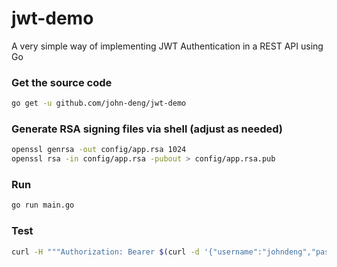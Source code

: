 # jwt-demo 

A very simple way of implementing JWT Authentication in a REST API using Go 

### Get the source code
```bash
go get -u github.com/john-deng/jwt-demo
```

### Generate RSA signing files via shell (adjust as needed)
```bash
openssl genrsa -out config/app.rsa 1024
openssl rsa -in config/app.rsa -pubout > config/app.rsa.pub

```

### Run 
```bash
go run main.go
```

### Test

```bash
curl -H """Authorization: Bearer $(curl -d '{"username":"johndeng","password":"p@ssword"}' -H "Content-Type: application/json" -X POST http://localhost:3001/login 2>/dev/null | jq -r '.token')""" http://localhost:3001/ping
```
